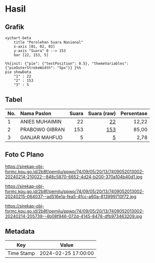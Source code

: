 # Hasil

## Grafik

```mermaid
xychart-beta
    title "Perolehan Suara Nasional"
    x-axis [01, 02, 03]
    y-axis "Suara" 0 --> 153
    bar [22, 153, 5]
```

```mermaid
%%{init: {"pie": {"textPosition": 0.5}, "themeVariables": {"pieOuterStrokeWidth": "5px"}} }%%
pie showData
    "1" : 22
    "2" : 153
    "3" : 5
```

## Tabel

| No. | Nama Paslon    | Suara | Suara (raw) | Persentase |
|:--- |:-------------- | -----:| -----------:| ----------:|
| 1   | ANIES MUHAIMIN | 22    | [22][p-1]   | 12,22      |
| 2   | PRABOWO GIBRAN | 153   | [153][p-2]  | 85,00      |
| 3   | GANJAR MAHFUD  | 5     | [5][p-3]    | 2,78       |


[p-1]: https://github.com/gigit-pemilu/pemilu-2024/blob/main/pilpres/hitung-suara/sub/74-sulawesi-tenggara/sub/09-konawe-utara/sub/05-lasolo/sub/2013-otole/sub/002-tps/sub/paslon-1.txt
[p-2]: https://github.com/gigit-pemilu/pemilu-2024/blob/main/pilpres/hitung-suara/sub/74-sulawesi-tenggara/sub/09-konawe-utara/sub/05-lasolo/sub/2013-otole/sub/002-tps/sub/paslon-2.txt
[p-3]: https://github.com/gigit-pemilu/pemilu-2024/blob/main/pilpres/hitung-suara/sub/74-sulawesi-tenggara/sub/09-konawe-utara/sub/05-lasolo/sub/2013-otole/sub/002-tps/sub/paslon-3.txt

## Foto C Plano

https://sirekap-obj-formc.kpu.go.id/2b8f/pemilu/ppwp/74/09/05/20/13/7409052013002-20240214-210022--848c5870-6652-4d24-b200-370a104b40d1.jpg

https://sirekap-obj-formc.kpu.go.id/2b8f/pemilu/ppwp/74/09/05/20/13/7409052013002-20240215-064037--ad516e1a-fea5-4fcc-a60a-813999710f72.jpg

https://sirekap-obj-formc.kpu.go.id/2b8f/pemilu/ppwp/74/09/05/20/13/7409052013002-20240214-205739--4b08f946-072d-4145-8478-dfb973463209.jpg


## Metadata

| Key        | Value               |
| ---------- | ------------------- |
| Time Stamp | 2024-02-25 17:00:00 |




